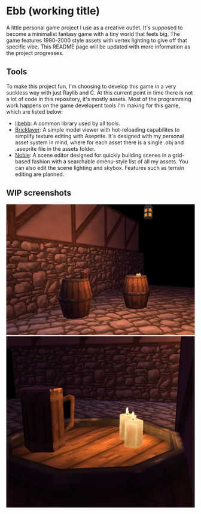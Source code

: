 # Ebb (working title)
A little personal game project I use as a creative outlet.
It's supposed to become a minimalist fantasy game with a tiny world that feels big.
The game features 1990-2000 style assets with vertex lighting to give off that specific vibe.
This README page will be updated with more information as the project progresses.

## Tools
To make this project fun, I'm choosing to develop this game in a very suckless way with just Raylib and C.
At this current point in time there is not a lot of code in this repository, it's mostly assets. 
Most of the programming work happens on the game developent tools I'm making for this game, which are listed below:

- [libebb](https://github.com/TatuLaras/libebb): A common library used by all tools.
- [Bricklayer](https://github.com/TatuLaras/bricklayer): A simple model viewer with hot-reloading capabilites to simplify texture editing with Aseprite. It's designed with my personal asset system in mind, where for each asset there is a single .obj and .aseprite file in the assets folder.
- [Noble](https://github.com/TatuLaras/noble): A scene editor designed for quickly building scenes in a grid-based fashion with a searchable dmenu-style list of all my assets. You can also edit the scene lighting and skybox. Features such as terrain editing are planned.

## WIP screenshots
![1](docs/media/1.png)
![2](docs/media/2.png)
